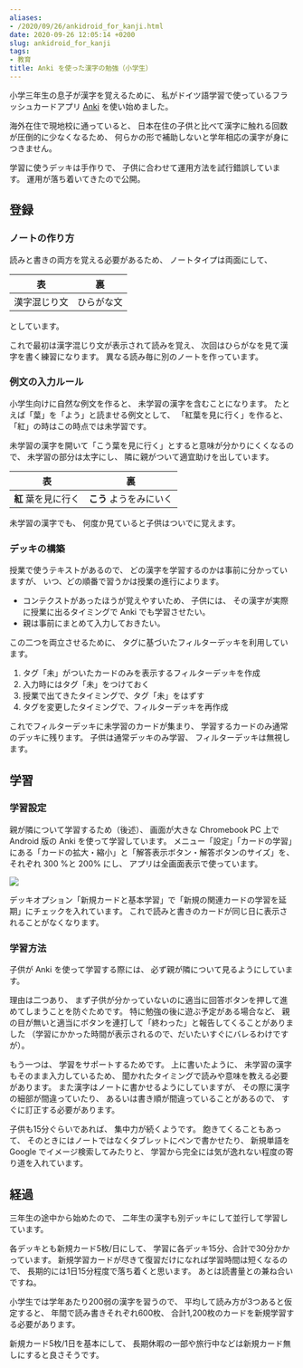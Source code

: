 ```yaml
---
aliases:
- /2020/09/26/ankidroid_for_kanji.html
date: 2020-09-26 12:05:14 +0200
slug: ankidroid_for_kanji
tags:
- 教育
title: Anki を使った漢字の勉強（小学生）
---
```

小学三年生の息子が漢字を覚えるために、
私がドイツ語学習で使っているフラッシュカードアプリ [Anki](https://apps.ankiweb.net/) を使い始めました。

海外在住で現地校に通っていると、
日本在住の子供と比べて漢字に触れる回数が圧倒的に少なくなるため、
何らかの形で補助しないと学年相応の漢字が身につきません。

学習に使うデッキは手作りで、
子供に合わせて運用方法を試行錯誤しています。
運用が落ち着いてきたので公開。

## 登録

### ノートの作り方

読みと書きの両方を覚える必要があるため、
ノートタイプは両面にして、

| 表  | 裏 |
| -   | - |
| 漢字混じり文 | ひらがな文 |

としています。

これで最初は漢字混じり文が表示されて読みを覚え、
次回はひらがなを見て漢字を書く練習になります。
異なる読み毎に別のノートを作っています。

### 例文の入力ルール

小学生向けに自然な例文を作ると、
未学習の漢字を含むことになります。
たとえば「葉」を「よう」と読ませる例文として、
「紅葉を見に行く」を作ると、
「紅」の時はこの時点では未学習です。

未学習の漢字を開いて「こう葉を見に行く」とすると意味が分かりにくくなるので、
未学習の部分は太字にし、
隣に親がついて適宜助けを出しています。

| 表  | 裏 |
| -   | - |
| **紅** 葉を見に行く | **こう** ようをみにいく

未学習の漢字でも、
何度か見ていると子供はついでに覚えます。

### デッキの構築

授業で使うテキストがあるので、
どの漢字を学習するのかは事前に分かっていますが、
いつ、どの順番で習うかは授業の進行によります。

* コンテクストがあったほうが覚えやすいため、
    子供には、
    その漢字が実際に授業に出るタイミングで Anki でも学習させたい。
* 親は事前にまとめて入力しておきたい。

この二つを両立させるために、
タグに基づいたフィルターデッキを利用しています。

1. タグ「未」がついたカードのみを表示するフィルターデッキを作成
1. 入力時にはタグ「未」をつけておく
1. 授業で出てきたタイミングで、タグ「未」をはずす
1. タグを変更したタイミングで、フィルターデッキを再作成

これでフィルターデッキに未学習のカードが集まり、
学習するカードのみ通常のデッキに残ります。
子供は通常デッキのみ学習、
フィルターデッキは無視します。

## 学習

### 学習設定

親が隣について学習するため（後述）、
画面が大きな Chromebook PC 上で Android 版の Anki を使って学習しています。
メニュー「設定」「カードの学習」にある「カードの拡大・縮小」と「解答表示ボタン・解答ボタンのサイズ」を、
それぞれ 300 %と 200% にし、
アプリは全画面表示で使っています。

![](/assets/2020/09/ankidroid-for-kanji/ankidroid_on_chrome.jpg)

デッキオプション「新規カードと基本学習」で「新規の関連カードの学習を延期」にチェックを入れています。
これで読みと書きのカードが同じ日に表示されることがなくなります。

### 学習方法

子供が Anki を使って学習する際には、
必ず親が隣について見るようにしています。

理由は二つあり、
まず子供が分かっていないのに適当に回答ボタンを押して進めてしまうことを防ぐためです。
特に勉強の後に遊ぶ予定がある場合など、
親の目が無いと適当にボタンを連打して「終わった」と報告してくることがありました
（学習にかかった時間が表示されるので、だいたいすぐにバレるわけですが）。

もう一つは、
学習をサポートするためです。
上に書いたように、
未学習の漢字もそのまま入力しているため、
聞かれたタイミングで読みや意味を教える必要があります。
また漢字はノートに書かせるようにしていますが、
その際に漢字の細部が間違っていたり、
あるいは書き順が間違っていることがあるので、
すぐに訂正する必要があります。

子供も15分ぐらいであれば、
集中力が続くようです。
飽きてくることもあって、
そのときにはノートではなくタブレットにペンで書かせたり、
新規単語を Google でイメージ検索してみたりと、
学習から完全には気が逸れない程度の寄り道を入れています。

## 経過

三年生の途中から始めたので、
二年生の漢字も別デッキにして並行して学習しています。

各デッキとも新規カード5枚/日にして、
学習に各デッキ15分、合計で30分かかっています。
新規学習カードが尽きて復習だけになれば学習時間は短くなるので、
長期的には1日15分程度で落ち着くと思います。
あとは読書量との兼ね合いですね。

小学生では学年あたり200弱の漢字を習うので、
平均して読み方が3つあると仮定すると、
年間で読み書きそれぞれ600枚、
合計1,200枚のカードを新規学習する必要があります。

新規カード5枚/1日を基本にして、
長期休暇の一部や旅行中などは新規カード無しにすると良さそうです。
